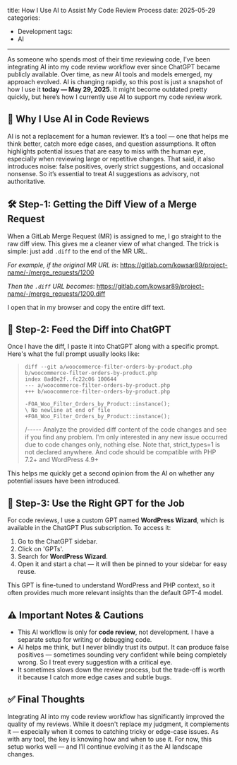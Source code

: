 title: How I Use AI to Assist My Code Review Process
date: 2025-05-29
categories:
  - Development
tags:
  - AI
---

As someone who spends most of their time reviewing code, I’ve been integrating AI into my code review workflow ever since ChatGPT became publicly available. Over time, as new AI tools and models emerged, my approach evolved. AI is changing rapidly, so this post is just a snapshot of how I use it **today — May 29, 2025**. It might become outdated pretty quickly, but here’s how I currently use AI to support my code review work.

## 🧠 Why I Use AI in Code Reviews

AI is not a replacement for a human reviewer. It’s a tool — one that helps me think better, catch more edge cases, and question assumptions. It often highlights potential issues that are easy to miss with the human eye, especially when reviewing large or repetitive changes. That said, it also introduces noise: false positives, overly strict suggestions, and occasional nonsense. So it’s essential to treat AI suggestions as advisory, not authoritative.

## 🛠️ Step-1: Getting the Diff View of a Merge Request

When a GitLab Merge Request (MR) is assigned to me, I go straight to the raw diff view. This gives me a cleaner view of what changed. The trick is simple: just add `.diff` to the end of the MR URL.

*For example, if the original MR URL is*: https://gitlab.com/kowsar89/project-name/-/merge_requests/1200

*Then the `.diff` URL becomes*: https://gitlab.com/kowsar89/project-name/-/merge_requests/1200.diff

I open that in my browser and copy the entire diff text.

## 📝 Step-2: Feed the Diff into ChatGPT

Once I have the diff, I paste it into ChatGPT along with a specific prompt. Here's what the full prompt usually looks like:

> ```
> diff --git a/woocommerce-filter-orders-by-product.php b/woocommerce-filter-orders-by-product.php
> index 8ad0e2f..fc22c06 100644
> --- a/woocommerce-filter-orders-by-product.php
> +++ b/woocommerce-filter-orders-by-product.php
>  
> -FOA_Woo_Filter_Orders_by_Product::instance();
> \ No newline at end of file
> +FOA_Woo_Filter_Orders_by_Product::instance();
> ```
> /-----
> Analyze the provided diff content of the code changes and see if you find any problem. I'm only interested in any new issue occurred due to code changes only, nothing else. Note that, strict_types=1 is not declared anywhere. And code should be compatible with PHP 7.2+ and WordPress 4.9+

This helps me quickly get a second opinion from the AI on whether any potential issues have been introduced.

## 🧠 Step-3: Use the Right GPT for the Job

For code reviews, I use a custom GPT named **WordPress Wizard**, which is available in the ChatGPT Plus subscription. To access it:

1. Go to the ChatGPT sidebar.
2. Click on 'GPTs'.
3. Search for **WordPress Wizard**.
4. Open it and start a chat — it will then be pinned to your sidebar for easy reuse.

This GPT is fine-tuned to understand WordPress and PHP context, so it often provides much more relevant insights than the default GPT-4 model.

## ⚠️ Important Notes & Cautions

* This AI workflow is only for **code review**, not development. I have a separate setup for writing or debugging code.
* AI helps me think, but I never blindly trust its output. It can produce false positives — sometimes sounding very confident while being completely wrong. So I treat every suggestion with a critical eye.
* It sometimes slows down the review process, but the trade-off is worth it because I catch more edge cases and subtle bugs.

## ✅ Final Thoughts

Integrating AI into my code review workflow has significantly improved the quality of my reviews. While it doesn't replace my judgment, it complements it — especially when it comes to catching tricky or edge-case issues. As with any tool, the key is knowing how and when to use it. For now, this setup works well — and I’ll continue evolving it as the AI landscape changes.
